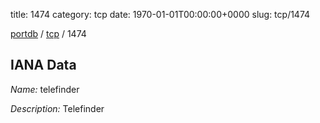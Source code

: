 title: 1474
category: tcp
date: 1970-01-01T00:00:00+0000
slug: tcp/1474

[portdb](/) / [tcp](/category/tcp.html) / 1474


## IANA Data

_Name:_ telefinder

_Description:_ Telefinder

